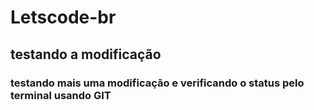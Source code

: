 # Letscode-br
## testando a modificação
### testando mais uma modificação e verificando o status pelo terminal usando GIT
